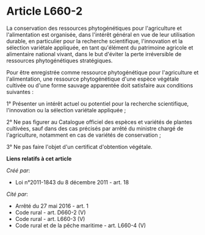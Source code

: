 # Article L660-2

La conservation des ressources phytogénétiques pour l'agriculture et l'alimentation est organisée, dans l'intérêt général en
vue de leur utilisation durable, en particulier pour la recherche scientifique, l'innovation et la sélection variétale
appliquée, en tant qu'élément du patrimoine agricole et alimentaire national vivant, dans le but d'éviter la perte
irréversible de ressources phytogénétiques stratégiques.

Pour être enregistrée comme ressource phytogénétique pour l'agriculture et l'alimentation, une ressource phytogénétique d'une
espèce végétale cultivée ou d'une forme sauvage apparentée doit satisfaire aux conditions suivantes :

1° Présenter un intérêt actuel ou potentiel pour la recherche scientifique, l'innovation ou la sélection variétale
appliquée ;

2° Ne pas figurer au Catalogue officiel des espèces et variétés de plantes cultivées, sauf dans des cas précisés par arrêté
du ministre chargé de l'agriculture, notamment en cas de variétés de conservation ;

3° Ne pas faire l'objet d'un certificat d'obtention végétale.

**Liens relatifs à cet article**

_Créé par_:

  - Loi n°2011-1843 du 8 décembre 2011 - art. 18

_Cité par_:

  - Arrêté du 27 mai 2016 - art. 1
  - Code rural - art. D660-2 (V)
  - Code rural - art. L660-3 (V)
  - Code rural et de la pêche maritime - art. L660-4 (V)
